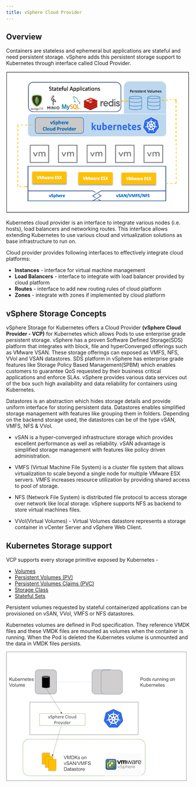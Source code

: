 ```yaml
---
title: vSphere Cloud Provider
---
```


## Overview
Containers are stateless and ephemeral but applications are stateful and need persistent storage. vSphere adds this persistent storage support to Kubernetes through interface called Cloud Provider.

 ![Image](images/vSphere.png)
 
 
Kubernetes cloud provider is an interface to integrate various nodes (i.e. hosts), load balancers and networking routes. This interface allows extending Kubernetes to use various cloud and virtualization solutions as base infrastructure to run on. 
 
Cloud provider provides following interfaces to effectively integrate cloud platforms:

* **Instances** - interface for virtual machine management
* **Load Balancers** - interface to integrate with load balancer provided by cloud platform
* **Routes** - interface to add new routing rules of cloud platform
* **Zones** - integrate with zones if implemented by cloud platform


## vSphere Storage Concepts
vSphere Storage for Kubernetes offers a Cloud Provider **(vSphere Cloud Provider - VCP)** for Kubernetes which allows Pods to use enterprise grade persistent storage. vSphere has a proven Software Defined Storage(SDS) platform that integrates with block, file and hyperConverged offerings such as VMware VSAN. These storage offerings can exposed as VMFS, NFS, VVol and VSAN datastores. SDS platform in vSphere has enterprise grade features like Storage Policy Based Management(SPBM) which enables customers to guarantee QoS requested by their business critical applications and enforce SLAs. vSphere provides various data services out of the box such high availability and data reliability for containers using Kubernetes.
 
Datastores is an abstraction which hides storage details and provide uniform interface for storing persistent data. Datastores enables simplified storage management with features like grouping them in folders. Depending on the backend storage used, the datastores can be of the type vSAN, VMFS, NFS & VVol.
 
* vSAN is a hyper-converged infrastructure storage which provides excellent performance as well as reliability. vSAN advantage is simplified storage management with features like policy driven administration. 
 
* VMFS (Virtual Machine File System) is a cluster file system that allows virtualization to scale beyond a single node for multiple VMware ESX servers. VMFS increases resource utilization by providing shared access to pool of storage.
 
* NFS (Network File System) is distributed file protocol to access storage over network like local storage. vSphere supports NFS as backend to store virtual machines files.

* VVol(Virtual Volumes) - Virtual Volumes datastore represents a storage container in vCenter Server and vSphere Web Client. 

## Kubernetes Storage support
VCP supports every storage primitive exposed by Kubernetes -

* [Volumes](https://kubernetes.io/docs/concepts/storage/volumes/)
* [Persistent Volumes (PV)](https://kubernetes.io/docs/concepts/storage/persistent-volumes/)
* [Persistent Volumes Claims (PVC)](https://kubernetes.io/docs/concepts/storage/persistent-volumes/#persistentvolumeclaims)
* [Storage Class](https://kubernetes.io/docs/concepts/storage/storage-classes/#vsphere)
* [Stateful Sets](https://kubernetes.io/docs/tutorials/stateful-application/basic-stateful-set/)

Persistent volumes requested by stateful containerized applications can be provisioned on vSAN, VVol, VMFS or NFS datastores.

Kubernetes volumes are defined in Pod specification. They reference VMDK files and these VMDK files are mounted as volumes when the container is running. When the Pod is deleted the Kubernetes volume is unmounted and the data in VMDK files persists.


![Image](images/Picture1.png)
 
 
  
